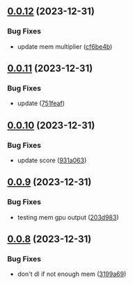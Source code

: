 ## [0.0.12](https://github.com/technovangelist/obm/compare/v0.0.11...v0.0.12) (2023-12-31)


### Bug Fixes

* update mem multiplier ([cf6be4b](https://github.com/technovangelist/obm/commit/cf6be4b67239636cfbd61adac8436a9634e44e11))



## [0.0.11](https://github.com/technovangelist/obm/compare/v0.0.10...v0.0.11) (2023-12-31)


### Bug Fixes

* update ([751feaf](https://github.com/technovangelist/obm/commit/751feaf6fb0377050d7f11c6d25daf7f4a2510ee))



## [0.0.10](https://github.com/technovangelist/obm/compare/v0.0.9...v0.0.10) (2023-12-31)


### Bug Fixes

* update score ([931a063](https://github.com/technovangelist/obm/commit/931a063371392bdf28830259fa3111b52fabf3fc))



## [0.0.9](https://github.com/technovangelist/obm/compare/v0.0.8...v0.0.9) (2023-12-31)


### Bug Fixes

* testing mem gpu output ([203d983](https://github.com/technovangelist/obm/commit/203d9831de47dc10b21a42e91c9bdfb2a6a1ba15))



## [0.0.8](https://github.com/technovangelist/obm/compare/v0.0.7...v0.0.8) (2023-12-31)


### Bug Fixes

* don't dl if not enough mem ([3199a69](https://github.com/technovangelist/obm/commit/3199a69011f294a2e41000963615a4a033456469))




